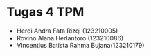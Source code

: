 # Tugas 4 TPM

- Herdi Andra Fata Rizqi (123210005)
- Rovino Alana Herlantoro (123210086)
- Vincentius Batista Rahma Bujana(123210179)
 
 
